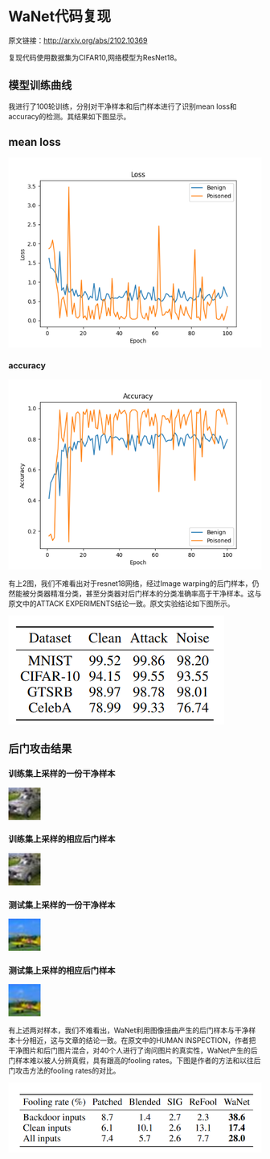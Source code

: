 # WaNet代码复现

原文链接：http://arxiv.org/abs/2102.10369

复现代码使用数据集为CIFAR10,网络模型为ResNet18。

## 模型训练曲线



我进行了100轮训练，分别对干净样本和后门样本进行了识别mean loss和accuracy的检测。其结果如下图显示。

## mean loss

![loss_plot](./Results/loss_plot.png)

### accuracy

![accuracy_plot](./Results/accuracy_plot.png)

有上2图，我们不难看出对于resnet18网络，经过Image warping的后门样本，仍然能被分类器精准分类，甚至分类器对后门样本的分类准确率高于干净样本。这与原文中的ATTACK EXPERIMENTS结论一致。原文实验结论如下图所示。

![accuracy values](./Results/accuracy%20values.png)

## 后门攻击结果



### 训练集上采样的一份干净样本

<img src="./Results/Results%EF%81%9CWaNet%EF%81%9Cbenign_train_image.jpg" alt="ResultsWaNetbenign_train_image" style="zoom:200%;" />

### 训练集上采样的相应后门样本

<img src="./Results/Results%EF%81%9CWaNet%EF%81%9Cbenign_train_image.jpg" alt="ResultsWaNetbenign_train_image" style="zoom:200%;" />

### 测试集上采样的一份干净样本

<img src="./Results/Results%EF%81%9CWaNet%EF%81%9Cbenign_test_image.jpg" alt="ResultsWaNetbenign_test_image" style="zoom:200%;" />

### 测试集上采样的相应后门样本

<img src="./Results/Results%EF%81%9CWaNet%EF%81%9Cpoisoned_test_image.jpg" alt="ResultsWaNetpoisoned_test_image" style="zoom:200%;" />

有上述两对样本，我们不难看出，WaNet利用图像扭曲产生的后门样本与干净样本十分相近，这与文章的结论一致。在原文中的HUMAN INSPECTION，作者把干净图片和后门图片混合，对40个人进行了询问图片的真实性，WaNet产生的后门样本难以被人分辨真假，具有跟高的fooling rates。下图是作者的方法和以往后门攻击方法的fooling rates的对比。

![Success fooling rates of each backdoor method](./Results/Success%20fooling%20rates%20of%20each%20backdoor%20method.png)